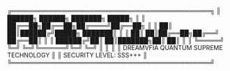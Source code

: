 ╔══════════════════════════════════════════════╗
║ ██████╗ ██████╗ ███████╗ █████╗ ║
║ ██╔══██╗██╔══██╗██╔════╝██╔══██╗ ║
║ ██║ ██║██████╔╝█████╗ ███████║ ║
║ ██║ ██║██╔══██╗██╔══╝ ██╔══██║ ║
║ ██████╔╝██║ ██║███████╗██║ ██║ ║
║ ╚═════╝ ╚═╝ ╚═╝╚══════╝╚═╝ ╚═╝ ║
║ ║
║ DREAMVFIA QUANTUM SUPREME TECHNOLOGY ║
║ SECURITY LEVEL: SSS+++ ║
╚══════════════════════════════════════════════╝
